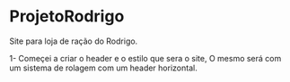 # ProjetoRodrigo
Site para loja de ração do Rodrigo.

1- Começei a criar o header e o estilo que sera o site, O mesmo será com um sistema de rolagem com um header horizontal.
